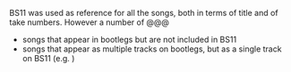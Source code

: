 BS11 was used as reference for all the songs, both in terms of title and of take numbers. However a number of @@@

- songs that appear in bootlegs but are not included in BS11
- songs that appear as multiple tracks on bootlegs, but as a single track on BS11 (e.g. )
